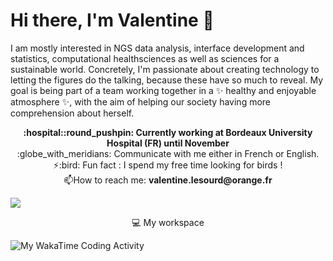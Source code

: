 # Hi there, I'm Valentine 👋

<!--

# 👋👋👋

<picture>
 <source media="(prefers-color-scheme: dark)" srcset="https://github.com/valentinelsra/valentinelsra/blob/main/banner2.png">
 <source media="(prefers-color-scheme: light)" srcset="https://github.com/valentinelsra/valentinelsra/blob/main/banner1.png">
 <img alt="Shows a different profil banner depending on the theme (light or darkmode)." src="https://github.com/valentinelsra/valentinelsra/blob/main/banner1.png">
</picture>

<p align="center"><strong>
:hospital::round_pushpin: Currently working at the Virology Department of Bordeaux University Hospital, FR :briefcase:
</strong></p>

-->

I am mostly interested in NGS data analysis, interface development and statistics, computational healthsciences as well as sciences for a sustainable world. Concretely, I'm passionate about creating technology to letting the figures do the talking, because these have so much to reveal. My goal is being part of a team working together in a ✨ healthy and enjoyable atmosphere ✨, with the aim of helping our society having more comprehension about herself.

<p align="center"><strong> :hospital::round_pushpin: Currently working at Bordeaux University Hospital (FR) until November </strong> <br> :globe_with_meridians: Communicate with me either in French or English. <br> ⚡:bird: Fun fact : I spend my free time looking for birds ! <br> 📫How to reach me: <strong> valentine.lesourd@orange.fr </strong></p>

<img src="{[[https://img.shields.io/badge/LinkedIn-0077B5?style=for-the-badge&logo=linkedin&logoColor=white](https://www.linkedin.com/in/valentine-lesourd-aubert/)}" />

<p align="center">
💻 My workspace
</p>

<img
  src="https://github.com/valentinelsra/VirAlz/blob/main/images/stat.svg"
  alt="My WakaTime Coding Activity"
/>

<!--
**valentinelsra/valentinelsra** is a ✨ _special_ ✨ repository because its `README.md` (this file) appears on your GitHub profile.

Here are some ideas to get you started:

- 🔭 I’m currently working on ...
- 🌱 I’m currently learning ...
- 👯 I’m looking to collaborate on ...
- 🤔 I’m looking for help with ...
- 💬 Ask me about ...
- 📫 How to reach me: ...
- 😄 Pronouns: ...
- ⚡ Fun fact: ...
-->

